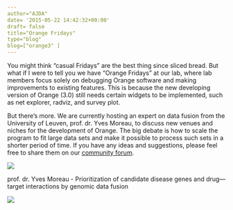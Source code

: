```yaml
---
author="AJDA"
date= '2015-05-22 14:42:32+00:00'
draft= false
title="Orange Fridays"
type="blog"
blog=["orange3" ]
---
```


You might think “casual Fridays” are the best thing since sliced bread. But what if I were to tell you we have “Orange Fridays” at our lab, where lab members focus solely on debugging Orange software and making improvements to existing features. This is because the new developing version of Orange (3.0) still needs certain widgets to be implemented, such as net explorer, radviz, and survey plot.

But there’s more. We are currently hosting an expert on data fusion from the University of Leuven, prof. dr. Yves Moreau, to discuss new venues and niches for the development of Orange. The big debate is how to scale the program to fit large data sets and make it possible to process such sets in a shorter period of time. If you have any ideas and suggestions, please feel free to share them on our [community forum](https://stackoverflow.com/questions/tagged/orange).



![](/images/2015/05/7.jpg)

prof. dr. Yves Moreau - Prioritization of candidate disease genes and drug—target interactions by genomic data fusion

![](/images/2015/05/8.jpg)
